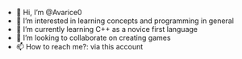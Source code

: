 - 👋 Hi, I’m @Avarice0
- 👀 I’m interested in learning concepts and programming in general
- 🌱 I’m currently learning C++ as a novice first language
- 💞️ I’m looking to collaborate on creating games
- 📫 How to reach me?: via this account

<!---
Avarice0/Avarice0 is a ✨ special ✨ repository because its `README.md` (this file) appears on your GitHub profile.
You can click the Preview link to take a look at your changes.
--->
